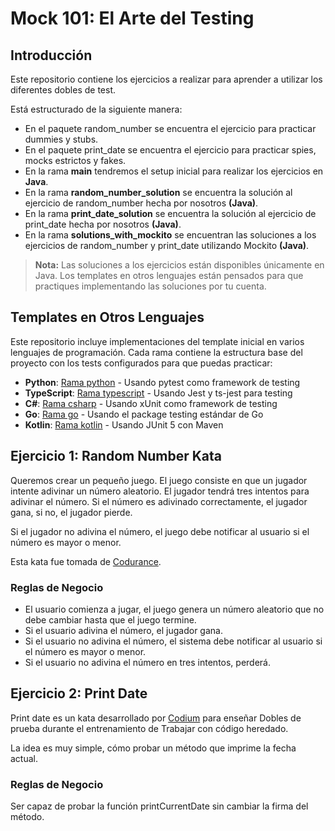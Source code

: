 # Mock 101: El Arte del Testing

## Introducción
Este repositorio contiene los ejercicios a realizar para aprender a utilizar los diferentes dobles 
de test. 

Está estructurado de la siguiente manera:
- En el paquete random_number se encuentra el ejercicio para practicar dummies y stubs.
- En el paquete print_date se encuentra el ejercicio para practicar spies, mocks estrictos y fakes.
- En la rama **main** tendremos el setup inicial para realizar los ejercicios en **Java**.
- En la rama **random_number_solution** se encuentra la solución al ejercicio de random_number hecha por nosotros **(Java)**.
- En la rama **print_date_solution** se encuentra la solución al ejercicio de print_date hecha por nosotros **(Java)**.
- En la rama **solutions_with_mockito** se encuentran las soluciones a los ejercicios de random_number y print_date utilizando Mockito **(Java)**.

> **Nota:** Las soluciones a los ejercicios están disponibles únicamente en Java. Los templates en otros lenguajes están pensados para que practiques implementando las soluciones por tu cuenta.

## Templates en Otros Lenguajes

Este repositorio incluye implementaciones del template inicial en varios lenguajes de programación. Cada rama contiene la estructura base del proyecto con los tests configurados para que puedas practicar:

- **Python**: [Rama python](https://github.com/Sstark97/mock-101/tree/python) - Usando pytest como framework de testing
- **TypeScript**: [Rama typescript](https://github.com/Sstark97/mock-101/tree/typescript) - Usando Jest y ts-jest para testing
- **C#**: [Rama csharp](https://github.com/Sstark97/mock-101/tree/csharp) - Usando xUnit como framework de testing
- **Go**: [Rama go](https://github.com/Sstark97/mock-101/tree/go) - Usando el package testing estándar de Go
- **Kotlin**: [Rama kotlin](https://github.com/Sstark97/mock-101/tree/kotlin) - Usando JUnit 5 con Maven

## Ejercicio 1: Random Number Kata
Queremos crear un pequeño juego. El juego consiste en que un jugador intente adivinar un número aleatorio.
El jugador tendrá tres intentos para adivinar el número. Si el número es adivinado correctamente, el jugador gana, si no, el jugador pierde.

Si el jugador no adivina el número, el juego debe notificar al usuario si el número es mayor o menor.

Esta kata fue tomada de [Codurance](https://www.codurance.com/es/katas/numero-aleatorio-kata).
### Reglas de Negocio
- El usuario comienza a jugar, el juego genera un número aleatorio que no debe cambiar hasta que el juego termine.
- Si el usuario adivina el número, el jugador gana.
- Si el usuario no adivina el número, el sistema debe notificar al usuario si el número es mayor o menor.
- Si el usuario no adivina el número en tres intentos, perderá.

## Ejercicio 2: Print Date
Print date es un kata desarrollado por [Codium](https://github.com/CodiumTeam/print-date) para enseñar Dobles de prueba durante el entrenamiento 
de Trabajar con código heredado.

La idea es muy simple, cómo probar un método que imprime la fecha actual.

### Reglas de Negocio
Ser capaz de probar la función printCurrentDate sin cambiar la firma del método.